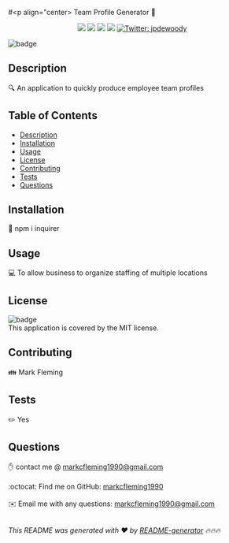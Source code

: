 
  #<p align="center>  Team Profile Generator 👋</p>
<p align="center">
    <img src="https://img.shields.io/github/repo-size/jpd61/README-generator" />
    <img src="https://img.shields.io/github/languages/top/jpd61/README-generator"  />
    <img src="https://img.shields.io/github/issues/jpd61/README-generator" />
    <img src="https://img.shields.io/github/last-commit/markcfleming1990/README-generator" >
    <a href="https://twitter.com/goat904">
        <img alt="Twitter: jpdewoody" src="https://img.shields.io/twitter/follow/goat904.svg?style=social" target="_blank" />
    </a>
</p>

![badge](https://img.shields.io/badge/license-MIT-brightgreen)<br />
## Description
🔍 An application to quickly produce employee team profiles
## Table of Contents
- [Description](#description)
- [Installation](#installation)
- [Usage](#usage)
- [License](#license)
- [Contributing](#contributing)
- [Tests](#tests)
- [Questions](#questions)
## Installation
💾 npm i inquirer 
## Usage
💻 To allow business to organize staffing of multiple locations
## License
![badge](https://img.shields.io/badge/license-MIT-brightgreen)
<br />
This application is covered by the MIT license. 
## Contributing
👪 Mark Fleming
## Tests
✏️ Yes
## Questions
✋ contact me @ markcfleming1990@gmail.com<br />
<br />
:octocat: Find me on GitHub: [markcfleming1990](https://github.com/markcfleming1990)<br />
<br />
✉️ Email me with any questions: markcfleming1990@gmail.com<br /><br />

_This README was generated with ❤️ by [README-generator](https://github.com/markcfleming1990/README-generator) 🔥🔥🔥_
